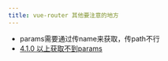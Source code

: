 ```yaml
---
title: vue-router 其他要注意的地方
---
```


- params需要通过传name来获取，传path不行
- [4.1.0 以上获取不到params](https://github.com/vuejs/router/blob/main/packages/router/CHANGELOG.md#414-2022-08-22)
